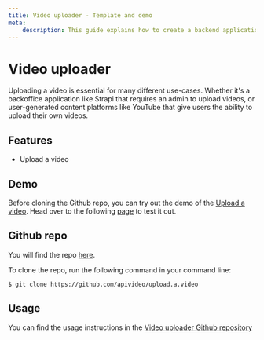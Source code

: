 ```yaml
---
title: Video uploader - Template and demo
meta:
    description: This guide explains how to create a backend application than can handle video uploads with api.video.
---
```


# Video uploader

Uploading a video is essential for many different use-cases. Whether it's a backoffice application like Strapi that requires an admin to upload videos, or user-generated content platforms like YouTube that give users the ability to upload their own videos.

## Features

- Upload a video

## Demo

Before cloning the Github repo, you can try out the demo of the [Upload a video](https://upload.a.video/). Head over to the following [page](https://upload.a.video/) to test it out.

## Github repo

You will find the repo [here](https://github.com/apivideo/upload.a.video).

To clone the repo, run the following command in your command line:

```
$ git clone https://github.com/apivideo/upload.a.video
```

## Usage

You can find the usage instructions in the [Video uploader Github repository](https://github.com/apivideo/upload.a.video#readme)
